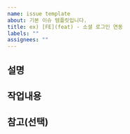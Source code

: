 ```yaml
---
name: issue template
about: 기본 이슈 템플릿입니다.
title: ex) [FE](feat) - 소셜 로그인 연동
labels: ""
assignees: ""
---
```


## 설명

<!--
해당 이슈에 대한 설명을 작성합니다.

ex)
백엔드와 소셜 로그인을 연동하는 작업을 합니다.
 -->

## 작업내용

<!--
해당 issue에서 진행할 작업 내용들을 정의합니다.

ex)
- [ ] 카카오 로그인
- [ ] 구글 로그인
 -->

## 참고(선택)

<!--
이슈를 해결하는데 참고할 레퍼런스를 작성합니다.

ex)
- ~~ 개발 블로그를 참고하여 구현
 -->
